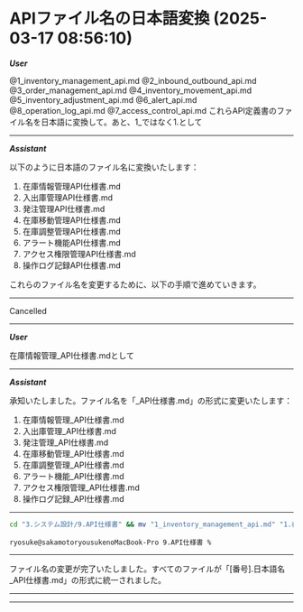 <!-- Generated by SpecStory -->

# APIファイル名の日本語変換 (2025-03-17 08:56:10)

_**User**_

@1_inventory_management_api.md @2_inbound_outbound_api.md @3_order_management_api.md @4_inventory_movement_api.md @5_inventory_adjustment_api.md @6_alert_api.md @8_operation_log_api.md @7_access_control_api.md これらAPI定義書のファイル名を日本語に変換して。あと、1_ではなく1.として

---

_**Assistant**_

以下のように日本語のファイル名に変換いたします：

1. 在庫情報管理API仕様書.md
2. 入出庫管理API仕様書.md
3. 発注管理API仕様書.md
4. 在庫移動管理API仕様書.md
5. 在庫調整管理API仕様書.md
6. アラート機能API仕様書.md
7. アクセス権限管理API仕様書.md
8. 操作ログ記録API仕様書.md

これらのファイル名を変更するために、以下の手順で進めていきます。

---

Cancelled

---

_**User**_

在庫情報管理_API仕様書.mdとして

---

_**Assistant**_

承知いたしました。ファイル名を「_API仕様書.md」の形式に変更いたします：

1. 在庫情報管理_API仕様書.md
2. 入出庫管理_API仕様書.md
3. 発注管理_API仕様書.md
4. 在庫移動管理_API仕様書.md
5. 在庫調整管理_API仕様書.md
6. アラート機能_API仕様書.md
7. アクセス権限管理_API仕様書.md
8. 操作ログ記録_API仕様書.md

---

```bash
cd "3.システム設計/9.API仕様書" && mv "1_inventory_management_api.md" "1.在庫情報管理_API仕様書.md" && mv "2_inbound_outbound_api.md" "2.入出庫管理_API仕様書.md" && mv "3_order_management_api.md" "3.発注管理_API仕様書.md" && mv "4_inventory_movement_api.md" "4.在庫移動管理_API仕様書.md" && mv "5_inventory_adjustment_api.md" "5.在庫調整管理_API仕様書.md" && mv "6_alert_api.md" "6.アラート機能_API仕様書.md" && mv "7_access_control_api.md" "7.アクセス権限管理_API仕様書.md" && mv "8_operation_log_api.md" "8.操作ログ記録_API仕様書.md"
```

```
ryosuke@sakamotoryousukenoMacBook-Pro 9.API仕様書 % 

```

---

ファイル名の変更が完了いたしました。すべてのファイルが「[番号].日本語名_API仕様書.md」の形式に統一されました。

---



---

